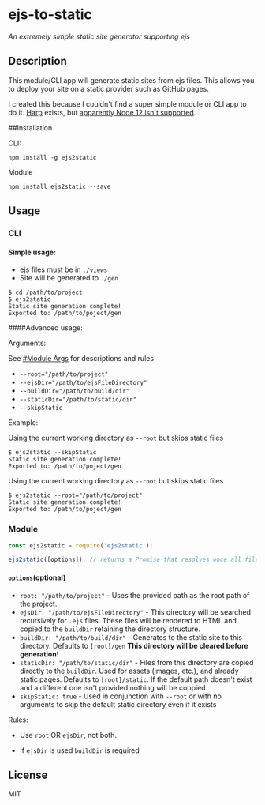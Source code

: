 # ejs-to-static

*An extremely simple static site generator supporting ejs*

## Description 

This module/CLI app will generate static sites from ejs files. This allows you to deploy your site on a static provider such as GitHub pages.

I created this because I couldn't find a super simple module or CLI app to do it. [Harp](https://github.com/sintaxi/harp) exists, but [apparently Node 12 isn't supported](https://github.com/sintaxi/harp/issues/648).

##Installation

CLI:

```shell script
npm install -g ejs2static
```

Module

```shell script
npm install ejs2static --save
```

## Usage

### CLI

#### Simple usage:
- ejs files must be in `./views`
- Site will be generated to `./gen`

```console
$ cd /path/to/project
$ ejs2static
Static site generation complete!
Exported to: /path/to/poject/gen
```

####Advanced usage:

Arguments:

See [#Module Args](#optionsoptional) for descriptions and rules

- `--root="/path/to/project"` 
- `--ejsDir="/path/to/ejsFileDirectory"` 
- `--buildDir="/path/to/build/dir"`
- `--staticDir="/path/to/static/dir"`
- `--skipStatic` 


Example:

Using the current working directory as `--root` but skips static files
```console
$ ejs2static --skipStatic
Static site generation complete!
Exported to: /path/to/poject/gen
```

Using the current working directory as `--root` but skips static files
```console
$ ejs2static --root="/path/to/project"
Static site generation complete!
Exported to: /path/to/poject/gen
```

### Module

```js
const ejs2static = require('ejs2static');

ejs2static([options]); // returns a Promise that resolves once all files are generated
```


#### `options`(optional)

- `root: "/path/to/project"` - Uses the provided path as the root path of the project.
- `ejsDir: "/path/to/ejsFileDirectory"` - This directory will be searched recursively for `.ejs` files. These files will be rendered to HTML and copied to the `buildDir` retaining the directory structure.
- `buildDir: "/path/to/build/dir"` - Generates to the static site to this directory. Defaults to `[root]/gen` **This directory will be cleared before generation!**
- `staticDir: "/path/to/static/dir"` - Files from this directory are copied directly to the `buildDir`. Used for assets (images, etc.), and already static pages. Defaults to `[root]/static`. If the default path doesn't exist and a different one isn't provided nothing will be coppied.
- `skipStatic: true` - Used in conjunction with `--root` or with no arguments to skip the default static directory even if it exists

Rules:

- Use `root` OR `ejsDir`, not both. 

- If `ejsDir` is used `buildDir` is required


## License

MIT
